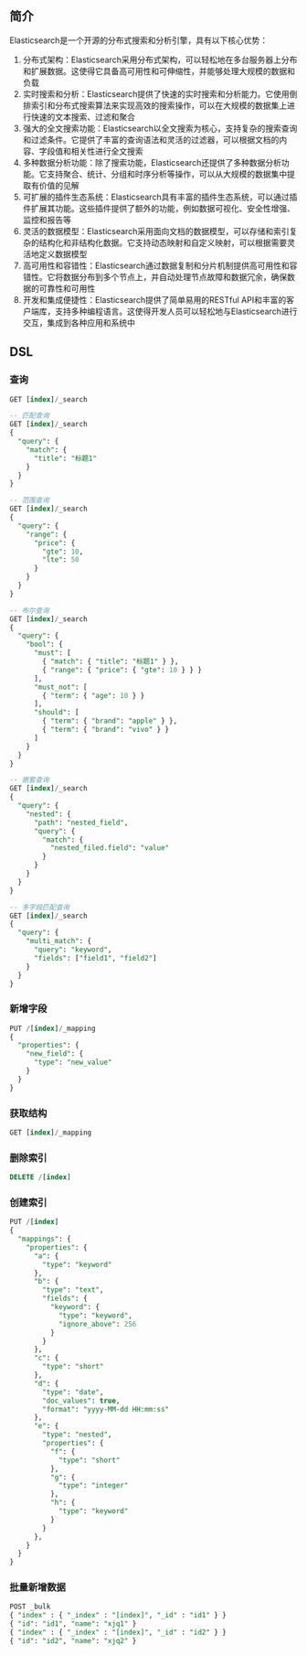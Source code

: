 ## 简介

Elasticsearch是一个开源的分布式搜索和分析引擎，具有以下核心优势：

1. 分布式架构：Elasticsearch采用分布式架构，可以轻松地在多台服务器上分布和扩展数据。这使得它具备高可用性和可伸缩性，并能够处理大规模的数据和负载
2. 实时搜索和分析：Elasticsearch提供了快速的实时搜索和分析能力。它使用倒排索引和分布式搜索算法来实现高效的搜索操作，可以在大规模的数据集上进行快速的文本搜索、过滤和聚合
3. 强大的全文搜索功能：Elasticsearch以全文搜索为核心，支持复杂的搜索查询和过滤条件。它提供了丰富的查询语法和灵活的过滤器，可以根据文档的内容、字段值和相关性进行全文搜索
4. 多种数据分析功能：除了搜索功能，Elasticsearch还提供了多种数据分析功能。它支持聚合、统计、分组和时序分析等操作，可以从大规模的数据集中提取有价值的见解
5. 可扩展的插件生态系统：Elasticsearch具有丰富的插件生态系统，可以通过插件扩展其功能。这些插件提供了额外的功能，例如数据可视化、安全性增强、监控和报告等
6. 灵活的数据模型：Elasticsearch采用面向文档的数据模型，可以存储和索引复杂的结构化和非结构化数据。它支持动态映射和自定义映射，可以根据需要灵活地定义数据模型
7. 高可用性和容错性：Elasticsearch通过数据复制和分片机制提供高可用性和容错性。它将数据分布到多个节点上，并自动处理节点故障和数据冗余，确保数据的可靠性和可用性
8. 开发和集成便捷性：Elasticsearch提供了简单易用的RESTful API和丰富的客户端库，支持多种编程语言。这使得开发人员可以轻松地与Elasticsearch进行交互，集成到各种应用和系统中

## DSL

### 查询

```SQL
GET [index]/_search

-- 匹配查询
GET [index]/_search
{
  "query": {
    "match": {
      "title": "标题1"
    }
  }
}

-- 范围查询
GET [index]/_search
{
  "query": {
    "range": {
      "price": {
        "gte": 10,
        "lte": 50
      }
    }
  }
}

-- 布尔查询
GET [index]/_search
{
  "query": {
    "bool": {
      "must": [
        { "match": { "title": "标题1" } },
        { "range": { "price": { "gte": 10 } } }
      ],
      "must_not": [
        { "term": { "age": 10 } }
      ],
      "should": [
        { "term": { "brand": "apple" } },
        { "term": { "brand": "vivo" } }
      ]
    }
  }
}

-- 嵌套查询
GET [index]/_search
{
  "query": {
    "nested": {
      "path": "nested_field",
      "query": {
        "match": {
          "nested_filed.field": "value"
        }
      }
    }
  }
}

-- 多字段匹配查询
GET [index]/_search
{
  "query": {
    "multi_match": {
      "query": "keyword",
      "fields": ["field1", "field2"]
    }
  }
}
```

### 新增字段

```SQL
PUT /[index]/_mapping
{
  "properties": {
    "new_field": {
      "type": "new_value"
    }
  }
}
```

### 获取结构

```SQL
GET [index]/_mapping
```

### 删除索引

```SQL
DELETE /[index]
```

### 创建索引

```SQL
PUT /[index]
{
  "mappings": {
    "properties": {
      "a": {
        "type": "keyword"
      },
      "b": {
        "type": "text",
        "fields": {
          "keyword": {
            "type": "keyword",
            "ignore_above": 256
          }
        }
      },
      "c": {
        "type": "short"
      },
      "d": {
        "type": "date",
        "doc_values": true,
        "format": "yyyy-MM-dd HH:mm:ss"
      },
      "e": {
        "type": "nested",
        "properties": {
          "f": {
            "type": "short"
          },
          "g": {
            "type": "integer"
          },
          "h": {
            "type": "keyword"
          }
        }
      },
    }
  }
}
```

### 批量新增数据

```SQL
POST _bulk
{ "index" : { "_index" : "[index]", "_id" : "id1" } }
{ "id": "id1", "name": "xjq1" }
{ "index" : { "_index" : "[index]", "_id" : "id2" } }
{ "id": "id2", "name": "xjq2" }
```
